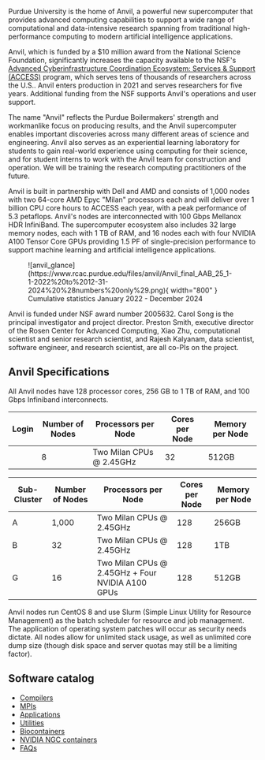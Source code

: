 Purdue University is the home of Anvil, a powerful new supercomputer that provides advanced computing capabilities to support a wide range of computational and data-intensive research spanning from traditional high-performance computing to modern artificial intelligence applications.

Anvil, which is funded by a $10 million award from the National Science Foundation, significantly increases the capacity available to the NSF&#39;s <a href="https://access-ci.org/">Advanced Cyberinfrastructure Coordination Ecosystem: Services &amp; Support (ACCESS)</a> program, which serves tens of thousands of researchers across the U.S.. Anvil enters production in 2021 and serves researchers for five years. Additional funding from the NSF supports Anvil&#39;s operations and user support.

The name &quot;Anvil&quot; reflects the Purdue Boilermakers&#39; strength and workmanlike focus on producing results, and the Anvil supercomputer enables important discoveries across many different areas of science and engineering. Anvil also serves as an experiential learning laboratory for students to gain real-world experience using computing for their science, and for student interns to work with the Anvil team for construction and operation. We will be training the research computing practitioners of the future.

Anvil is built in partnership with Dell and AMD and consists of 1,000 nodes with two 64-core AMD Epyc &quot;Milan&quot; processors each and will deliver over 1 billion CPU core hours to ACCESS each year, with a peak performance of 5.3 petaflops. Anvil&#39;s nodes are interconnected with 100 Gbps Mellanox HDR InfiniBand. The supercomputer ecosystem also includes 32 large memory nodes, each with 1 TB of RAM, and 16 nodes each with four NVIDIA A100 Tensor Core GPUs providing 1.5 PF of single-precision performance to support machine learning and artificial intelligence applications.

<figure markdown="span">
  ![anvil_glance](https://www.rcac.purdue.edu/files/anvil/Anvil_final_AAB_25_1-1-2022%20to%2012-31-2024%20%28numbers%20only%29.png){ width="800" }
  <figcaption>Cumulative statistics January 2022 - December 2024</figcaption>
</figure>

Anvil is funded under NSF award number 2005632. Carol Song is the principal investigator and project director. Preston Smith, executive director of the Rosen Center for Advanced Computing, Xiao Zhu, computational scientist and senior research scientist, and Rajesh Kalyanam, data scientist, software engineer, and research scientist, are all co-PIs on the project.

## Anvil Specifications

All Anvil nodes have 128 processor cores, 256 GB to 1 TB of RAM, and 100 Gbps Infiniband interconnects.

|Login|Number of Nodes| Processors per Node    | Cores per Node| Memory per Node|
|-----|---------------|------------------------|---------------|----------------|
|     |8              |Two Milan CPUs @ 2.45GHz|32             |512GB           |


|Sub-Cluster|Number of Nodes| Processors per Node    | Cores per Node| Memory per Node|
|-----------|---------------|------------------------|---------------|----------------|
|A          |1,000          |Two Milan CPUs @ 2.45GHz|128             |256GB           |
|B          |32             |Two Milan CPUs @ 2.45GHz|128             |1TB           |
|G          |16             |Two Milan CPUs @ 2.45GHz + Four NVIDIA A100 GPUs|128             |512GB           |


Anvil nodes run CentOS 8 and use Slurm (Simple Linux Utility for Resource Management) as the batch scheduler for resource and job management. The application of operating system patches will occur as security needs dictate. All nodes allow for unlimited stack usage, as well as unlimited core dump size (though disk space and server quotas may still be a limiting factor).

## Software catalog

<ul>
	<li><a href="/knowledge/compilers">Compilers</a></li>
	<li><a href="/knowledge/mpis">MPIs</a></li>
	<li><a href="/knowledge/applications">Applications</a></li>
	<li><a href="/knowledge/utilities">Utilities</a></li>
	<li><a href="/knowledge/biocontainers">Biocontainers</a></li>
	<li><a href="/knowledge/ngc">NVIDIA NGC containers</a></li>
	<li><a href="/knowledge/faqs">FAQs</a></li>
</ul>

